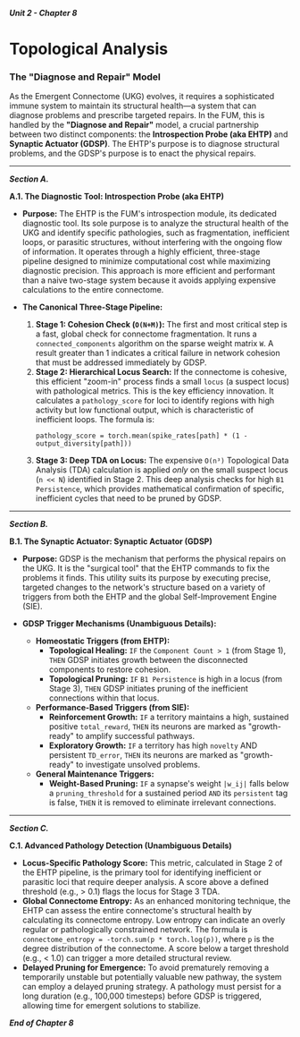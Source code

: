 ***Unit 2 - Chapter 8***

# Topological Analysis

### The "Diagnose and Repair" Model

As the Emergent Connectome (UKG) evolves, it requires a sophisticated immune system to maintain its structural health—a system that can diagnose problems and prescribe targeted repairs. In the FUM, this is handled by the **"Diagnose and Repair"** model, a crucial partnership between two distinct components: the **Introspection Probe (aka EHTP)** and **Synaptic Actuator (GDSP)**. The EHTP's purpose is to diagnose structural problems, and the GDSP's purpose is to enact the physical repairs.

---
***Section A.***

**A.1. The Diagnostic Tool: Introspection Probe (aka EHTP)**

*   **Purpose:** The EHTP is the FUM's introspection module, its dedicated diagnostic tool. Its sole purpose is to analyze the structural health of the UKG and identify specific pathologies, such as fragmentation, inefficient loops, or parasitic structures, without interfering with the ongoing flow of information. It operates through a highly efficient, three-stage pipeline designed to minimize computational cost while maximizing diagnostic precision. This approach is more efficient and performant than a naive two-stage system because it avoids applying expensive calculations to the entire connectome.

*   **The Canonical Three-Stage Pipeline:**
    1.  **Stage 1: Cohesion Check (`O(N+M)`):** The first and most critical step is a fast, global check for connectome fragmentation. It runs a `connected_components` algorithm on the sparse weight matrix `W`. A result greater than 1 indicates a critical failure in network cohesion that must be addressed immediately by GDSP.
    2.  **Stage 2: Hierarchical Locus Search:** If the connectome is cohesive, this efficient "zoom-in" process finds a small `locus` (a suspect locus) with pathological metrics. This is the key efficiency innovation. It calculates a `pathology_score` for loci to identify regions with high activity but low functional output, which is characteristic of inefficient loops. The formula is:
        ```
        pathology_score = torch.mean(spike_rates[path] * (1 - output_diversity[path]))
        ```
    3.  **Stage 3: Deep TDA on Locus:** The expensive `O(n³)` Topological Data Analysis (TDA) calculation is applied *only* on the small suspect locus (`n << N`) identified in Stage 2. This deep analysis checks for high `B1 Persistence`, which provides mathematical confirmation of specific, inefficient cycles that need to be pruned by GDSP.

---
***Section B.***

**B.1. The Synaptic Actuator: Synaptic Actuator (GDSP)**

*   **Purpose:** GDSP is the mechanism that performs the physical repairs on the UKG. It is the "surgical tool" that the EHTP commands to fix the problems it finds. This utility suits its purpose by executing precise, targeted changes to the network's structure based on a variety of triggers from both the EHTP and the global Self-Improvement Engine (SIE).

*   **GDSP Trigger Mechanisms (Unambiguous Details):**
    *   **Homeostatic Triggers (from EHTP):**
        *   **Topological Healing:** `IF` the `Component Count > 1` (from Stage 1), `THEN` GDSP initiates growth between the disconnected components to restore cohesion.
        *   **Topological Pruning:** `IF` `B1 Persistence` is high in a locus (from Stage 3), `THEN` GDSP initiates pruning of the inefficient connections within that locus.
    *   **Performance-Based Triggers (from SIE):**
        *   **Reinforcement Growth:** `IF` a territory maintains a high, sustained positive `total_reward`, `THEN` its neurons are marked as "growth-ready" to amplify successful pathways.
        *   **Exploratory Growth:** `IF` a territory has high `novelty` AND persistent `TD_error`, `THEN` its neurons are marked as "growth-ready" to investigate unsolved problems.
    *   **General Maintenance Triggers:**
        *   **Weight-Based Pruning:** `IF` a synapse's weight `|w_ij|` falls below a `pruning_threshold` for a sustained period `AND` its `persistent` tag is false, `THEN` it is removed to eliminate irrelevant connections.

---
***Section C.***

**C.1. Advanced Pathology Detection (Unambiguous Details)**

*   **Locus-Specific Pathology Score:** This metric, calculated in Stage 2 of the EHTP pipeline, is the primary tool for identifying inefficient or parasitic loci that require deeper analysis. A score above a defined threshold (e.g., > 0.1) flags the locus for Stage 3 TDA.
*   **Global Connectome Entropy:** As an enhanced monitoring technique, the EHTP can assess the entire connectome's structural health by calculating its connectome entropy. Low entropy can indicate an overly regular or pathologically constrained network. The formula is `connectome_entropy = -torch.sum(p * torch.log(p))`, where `p` is the degree distribution of the connectome. A score below a target threshold (e.g., < 1.0) can trigger a more detailed structural review.
*   **Delayed Pruning for Emergence:** To avoid prematurely removing a temporarily unstable but potentially valuable new pathway, the system can employ a delayed pruning strategy. A pathology must persist for a long duration (e.g., 100,000 timesteps) before GDSP is triggered, allowing time for emergent solutions to stabilize.

***End of Chapter 8***